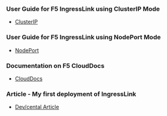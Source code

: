 ### User Guide for F5 IngressLink using ClusterIP Mode

* [ClusterIP](https://github.com/mdditt2000/k8s-bigip-ctlr/blob/main/user_guides/ingresslink/clusterip/README.md)

### User Guide for F5 IngressLink using NodePort Mode

* [NodePort](https://github.com/mdditt2000/k8s-bigip-ctlr/blob/main/user_guides/ingresslink/nodeport/README.md)

### Documentation on F5 CloudDocs

* [CloudDocs](https://clouddocs.f5.com/containers/latest/userguide/ingresslink/)

### Article - My first deployment of IngressLink

* [Dev/cental Article](https://devcentral.f5.com/s/articles/My-first-deployment-of-IngressLink)